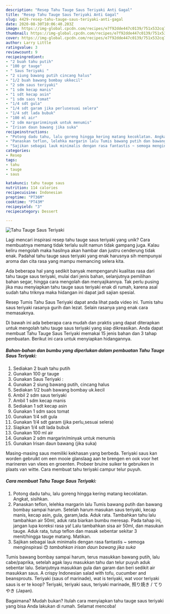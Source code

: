 ```yaml
---
description: "Resep Tahu Tauge Saus Teriyaki Anti Gagal"
title: "Resep Tahu Tauge Saus Teriyaki Anti Gagal"
slug: 4429-resep-tahu-tauge-saus-teriyaki-anti-gagal
date: 2020-08-30T10:06:40.203Z
image: https://img-global.cpcdn.com/recipes/e7f92dde447c0139/751x532cq70/tahu-tauge-saus-teriyaki-foto-resep-utama.jpg
thumbnail: https://img-global.cpcdn.com/recipes/e7f92dde447c0139/751x532cq70/tahu-tauge-saus-teriyaki-foto-resep-utama.jpg
cover: https://img-global.cpcdn.com/recipes/e7f92dde447c0139/751x532cq70/tahu-tauge-saus-teriyaki-foto-resep-utama.jpg
author: Larry Little
ratingvalue: 3
reviewcount: 9
recipeingredient:
- "2 buah tahu putih"
- "100 gr tauge"
- " Saus Teriyaki "
- "2 siung bawang putih cincang halus"
- "1/2 buah bawang bombay ukkecil"
- "2 sdm saus teriyaki"
- "1 sdm kecap manis"
- "1 sdt kecap asin"
- "1 sdm saos tomat"
- "1/4 sdt gula"
- "1/4 sdt garam jika perlusesuai selera"
- "1/4 sdt lada bubuk"
- "100 ml air"
- "2 sdm margarinminyak untuk menumis"
- "Irisan daun bawang jika suka"
recipeinstructions:
- "Potong dadu tahu, lalu goreng hingga kering matang kecoklatan. Angkat, sisihkan."
- "Panaskan teflon, lelehka margarin lalu Tumis bawang putih dan bawang bombay sampai harum. Setelah harum masukan saus teriyaki, kecap manis, kecap asin, gula, garam,lada. Aduk rata. Tambahkan tahu lalu tambahkan air 50ml, aduk rata biarkan bumbu meresap. Pada tahap ini, jangan lupa koreksi rasa ya! Lalu tambahkan sisa air 50ml, dan masukan tauge. Aduk rata, tutup teflon dan masak sebentar sekitar 3 menit/hingga tauge matang. Matikan."
- "Sajikan sebagai lauk minimalis dengan rasa fantastis ~ semoga menginspirasi 😊 *tambahkan irisan daun bawang jika suka*"
categories:
- Resep
tags:
- tahu
- tauge
- saus

katakunci: tahu tauge saus 
nutrition: 114 calories
recipecuisine: Indonesian
preptime: "PT36M"
cooktime: "PT43M"
recipeyield: "3"
recipecategory: Dessert

---
```



![Tahu Tauge Saus Teriyaki](https://img-global.cpcdn.com/recipes/e7f92dde447c0139/751x532cq70/tahu-tauge-saus-teriyaki-foto-resep-utama.jpg)

Lagi mencari inspirasi resep tahu tauge saus teriyaki yang unik? Cara membuatnya memang tidak terlalu sulit namun tidak gampang juga. Kalau keliru mengolah maka hasilnya akan hambar dan justru cenderung tidak enak. Padahal tahu tauge saus teriyaki yang enak harusnya sih mempunyai aroma dan cita rasa yang mampu memancing selera kita.

Ada beberapa hal yang sedikit banyak mempengaruhi kualitas rasa dari tahu tauge saus teriyaki, mulai dari jenis bahan, selanjutnya pemilihan bahan segar, hingga cara mengolah dan menyajikannya. Tak perlu pusing jika mau menyiapkan tahu tauge saus teriyaki enak di rumah, karena asal sudah tahu triknya maka hidangan ini dapat jadi sajian spesial.

Resep Tumis Tahu Saus Teriyaki dapat anda lihat pada video ini. Tumis tahu saus teriyaki rasanya gurih dan lezat. Selain rasanya yang enak cara memasaknya.


Di bawah ini ada beberapa cara mudah dan praktis yang dapat diterapkan untuk mengolah tahu tauge saus teriyaki yang siap dikreasikan. Anda dapat membuat Tahu Tauge Saus Teriyaki memakai 15 jenis bahan dan 3 tahap pembuatan. Berikut ini cara untuk menyiapkan hidangannya.

<!--inarticleads1-->

##### Bahan-bahan dan bumbu yang diperlukan dalam pembuatan Tahu Tauge Saus Teriyaki:

1. Sediakan 2 buah tahu putih
1. Gunakan 100 gr tauge
1. Gunakan  Saus Teriyaki :
1. Gunakan 2 siung bawang putih, cincang halus
1. Sediakan 1/2 buah bawang bombay uk.kecil
1. Ambil 2 sdm saus teriyaki
1. Ambil 1 sdm kecap manis
1. Sediakan 1 sdt kecap asin
1. Gunakan 1 sdm saos tomat
1. Gunakan 1/4 sdt gula
1. Gunakan 1/4 sdt garam (jika perlu,sesuai selera)
1. Siapkan 1/4 sdt lada bubuk
1. Gunakan 100 ml air
1. Gunakan 2 sdm margarin/minyak untuk menumis
1. Gunakan Irisan daun bawang (jika suka)


Masing-masing saus memiliki kekhasan yang berbeda. Teriyaki saus kan worden gebruikt om een mooie glanslaag aan te brengen en ook voor het marineren van vlees en groenten. Probeer bruine suiker te gebruiken in plaats van witte. Cara membuat tahu teriyaki campur telur puyuh. 

<!--inarticleads2-->

##### Cara membuat Tahu Tauge Saus Teriyaki:

1. Potong dadu tahu, lalu goreng hingga kering matang kecoklatan. Angkat, sisihkan.
1. Panaskan teflon, lelehka margarin lalu Tumis bawang putih dan bawang bombay sampai harum. Setelah harum masukan saus teriyaki, kecap manis, kecap asin, gula, garam,lada. Aduk rata. Tambahkan tahu lalu tambahkan air 50ml, aduk rata biarkan bumbu meresap. Pada tahap ini, jangan lupa koreksi rasa ya! Lalu tambahkan sisa air 50ml, dan masukan tauge. Aduk rata, tutup teflon dan masak sebentar sekitar 3 menit/hingga tauge matang. Matikan.
1. Sajikan sebagai lauk minimalis dengan rasa fantastis ~ semoga menginspirasi 😊 *tambahkan irisan daun bawang jika suka*


Tumis bawang bombay sampai harum, terus masukkan bawang putih, lalu cabe/paprika, setelah agak layu masukkan tahu dan telur puyuh aduk sebentar lalu. Selanjutnya masukkan gula dan garam dan beri sedikit air masukkan saus. A crispy Indonesian salad with tofu, cucumber and beansprouts. Teriyaki (saus of marinade), wat is teriyaki, wat voor teriyaki saus is er te koop? Teriyaki, teriyaki saus, teriyaki marinade, 照り焼き / てりやき (Japan). 

Bagaimana? Mudah bukan? Itulah cara menyiapkan tahu tauge saus teriyaki yang bisa Anda lakukan di rumah. Selamat mencoba!
